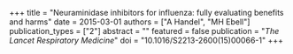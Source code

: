+++
title = "Neuraminidase inhibitors for influenza: fully evaluating benefits and harms"
date = 2015-03-01
authors = ["A Handel", "MH Ebell"]
publication_types = ["2"]
abstract = ""
featured = false
publication = "*The Lancet Respiratory Medicine*"
doi = "10.1016/S2213-2600(15)00066-1"
+++

